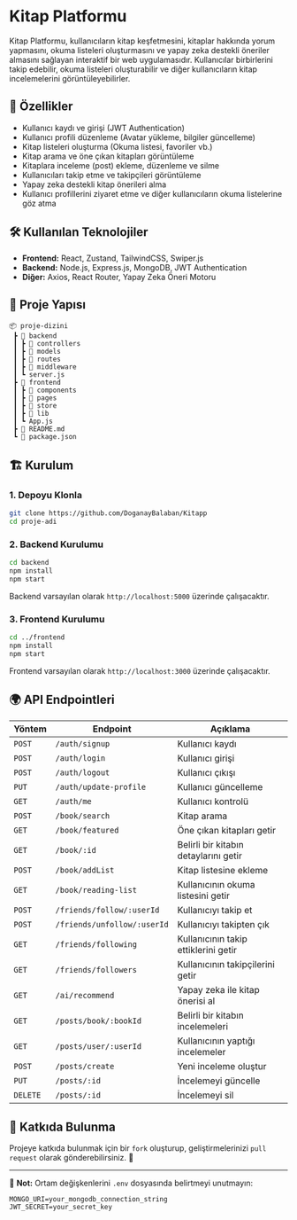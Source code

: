 # Kitap Platformu

Kitap Platformu, kullanıcıların kitap keşfetmesini, kitaplar hakkında yorum yapmasını, okuma listeleri oluşturmasını ve yapay zeka destekli öneriler almasını sağlayan interaktif bir web uygulamasıdır. Kullanıcılar birbirlerini takip edebilir, okuma listeleri oluşturabilir ve diğer kullanıcıların kitap incelemelerini görüntüleyebilirler.

## 🚀 Özellikler
- Kullanıcı kaydı ve girişi (JWT Authentication)
- Kullanıcı profili düzenleme (Avatar yükleme, bilgiler güncelleme)
- Kitap listeleri oluşturma (Okuma listesi, favoriler vb.)
- Kitap arama ve öne çıkan kitapları görüntüleme
- Kitaplara inceleme (post) ekleme, düzenleme ve silme
- Kullanıcıları takip etme ve takipçileri görüntüleme
- Yapay zeka destekli kitap önerileri alma
- Kullanıcı profillerini ziyaret etme ve diğer kullanıcıların okuma listelerine göz atma

## 🛠️ Kullanılan Teknolojiler
- **Frontend:** React, Zustand, TailwindCSS, Swiper.js
- **Backend:** Node.js, Express.js, MongoDB, JWT Authentication
- **Diğer:** Axios, React Router, Yapay Zeka Öneri Motoru

## 📂 Proje Yapısı
```
📦 proje-dizini
 ┣ 📂 backend
 ┃ ┣ 📂 controllers
 ┃ ┣ 📂 models
 ┃ ┣ 📂 routes
 ┃ ┣ 📂 middleware
 ┃ ┗ server.js
 ┣ 📂 frontend
 ┃ ┣ 📂 components
 ┃ ┣ 📂 pages
 ┃ ┣ 📂 store
 ┃ ┣ 📂 lib
 ┃ ┗ App.js
 ┣ 📜 README.md
 ┗ 📜 package.json
```

## 🏗️ Kurulum
### 1. Depoyu Klonla
```sh
git clone https://github.com/DoganayBalaban/Kitapp
cd proje-adi
```
### 2. Backend Kurulumu
```sh
cd backend
npm install
npm start
```
Backend varsayılan olarak `http://localhost:5000` üzerinde çalışacaktır.

### 3. Frontend Kurulumu
```sh
cd ../frontend
npm install
npm start
```
Frontend varsayılan olarak `http://localhost:3000` üzerinde çalışacaktır.

## 🌍 API Endpointleri
| Yöntem | Endpoint | Açıklama |
|--------|---------|----------|
| `POST` | `/auth/signup` | Kullanıcı kaydı |
| `POST` | `/auth/login` | Kullanıcı girişi |
| `POST` | `/auth/logout` | Kullanıcı çıkışı |
| `PUT` | `/auth/update-profile` | Kullanıcı güncelleme |
| `GET` | `/auth/me` | Kullanıcı kontrolü |
| `POST` | `/book/search` | Kitap arama |
| `GET` | `/book/featured` | Öne çıkan kitapları getir |
| `GET` | `/book/:id` | Belirli bir kitabın detaylarını getir |
| `POST` | `/book/addList` | Kitap listesine ekleme |
| `GET` | `/book/reading-list` | Kullanıcının okuma listesini getir |
| `POST` | `/friends/follow/:userId` | Kullanıcıyı takip et |
| `POST` | `/friends/unfollow/:userId` | Kullanıcıyı takipten çık |
| `GET` | `/friends/following` | Kullanıcının takip ettiklerini getir |
| `GET` | `/friends/followers` | Kullanıcının takipçilerini getir |
| `GET` | `/ai/recommend` | Yapay zeka ile kitap önerisi al |
| `GET`  | `/posts/book/:bookId` | Belirli bir kitabın incelemeleri |
| `GET`  | `/posts/user/:userId` | Kullanıcının yaptığı incelemeler |
| `POST` | `/posts/create` | Yeni inceleme oluştur |
| `PUT`  | `/posts/:id` | İncelemeyi güncelle |
| `DELETE` | `/posts/:id` | İncelemeyi sil |

## 📝 Katkıda Bulunma
Projeye katkıda bulunmak için bir `fork` oluşturup, geliştirmelerinizi `pull request` olarak gönderebilirsiniz. 🎉

---

📌 **Not:** Ortam değişkenlerini `.env` dosyasında belirtmeyi unutmayın:
```
MONGO_URI=your_mongodb_connection_string
JWT_SECRET=your_secret_key
```

